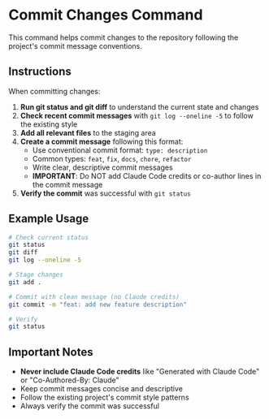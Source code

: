 # Commit Changes Command

This command helps commit changes to the repository following the project's commit message conventions.

## Instructions

When committing changes:

1. **Run git status and git diff** to understand the current state and changes
2. **Check recent commit messages** with `git log --oneline -5` to follow the existing style
3. **Add all relevant files** to the staging area
4. **Create a commit message** following this format:
   - Use conventional commit format: `type: description`
   - Common types: `feat`, `fix`, `docs`, `chore`, `refactor`
   - Write clear, descriptive commit messages
   - **IMPORTANT**: Do NOT add Claude Code credits or co-author lines in the commit message
5. **Verify the commit** was successful with `git status`

## Example Usage

```bash
# Check current status
git status
git diff
git log --oneline -5

# Stage changes
git add .

# Commit with clean message (no Claude credits)
git commit -m "feat: add new feature description"

# Verify
git status
```

## Important Notes

- **Never include Claude Code credits** like "Generated with Claude Code" or "Co-Authored-By: Claude"
- Keep commit messages concise and descriptive
- Follow the existing project's commit style patterns
- Always verify the commit was successful